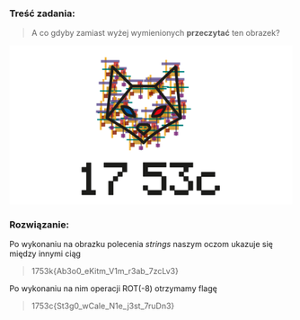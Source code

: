 ### Treść zadania:

> A co gdyby zamiast wyżej wymienionych **przeczytać** ten obrazek? 

![1753c.png](/1753c.png)

### Rozwiązanie:

Po wykonaniu na obrazku polecenia _strings_ naszym oczom ukazuje się między innymi ciąg

> 1753k{Ab3o0_eKitm_V1m_r3ab_7zcLv3}

Po wykonaniu na nim operacji ROT(-8) otrzymamy flagę

> 1753c{St3g0_wCale_N1e_j3st_7ruDn3}
